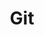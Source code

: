 ---
tags: techstack
title: Git
experience: 80
description: "This covers not only git but also Github extending to Actions and Workflows"
category: dev-tool
---